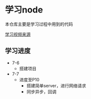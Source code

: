 # 学习node
本仓库主要是学习过程中用到的代码

[学习视频来源](https://www.bilibili.com/video/BV1FY4y1H7ka/?p=8&spm_id_from=333.1007.top_right_bar_window_history.content.click&vd_source=688a429b4f340686984885c694cbf314)
## 学习进度
* 7-6
  * 搭建项目
* 7-7
  * 进度至P10
    * 搭建简单server，进行网络请求
    * 同步异步，回调
